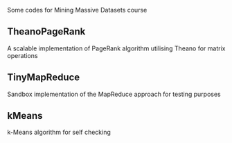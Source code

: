 Some codes for Mining Massive Datasets course

TheanoPageRank	
--------------
A scalable implementation of PageRank algorithm utilising Theano for matrix operations 

TinyMapReduce
-------------
Sandbox implementation of the MapReduce approach for testing purposes

kMeans
------
k-Means algorithm for self checking
